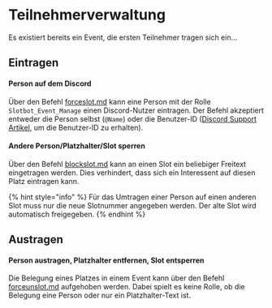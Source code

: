 # Teilnehmerverwaltung

Es existiert bereits ein Event, die ersten Teilnehmer tragen sich ein...

## Eintragen

#### Person auf dem Discord

Über den Befehl [forceslot.md](bot-befehle/forceslot.md "mention") kann eine Person mit der Rolle `Slotbot_Event_Manage` einen Discord-Nutzer eintragen. Der Befehl akzeptiert entweder die Person selbst (`@Name`) oder die Benutzer-ID ([Discord Support Artikel](https://support.discord.com/hc/de/articles/206346498-Wie-finde-ich-meine-Server-ID-), um die Benutzer-ID zu erhalten).

#### Andere Person/Platzhalter/Slot sperren

Über den Befehl [blockslot.md](bot-befehle/blockslot.md "mention") kann an einen Slot ein beliebiger Freitext eingetragen werden. Dies verhindert, dass sich ein Interessent auf diesen Platz eintragen kann.

{% hint style="info" %}
Für das Umtragen einer Person auf einen anderen Slot muss nur die neue Slotnummer angegeben werden. Der alte Slot wird automatisch freigegeben.
{% endhint %}

## Austragen

#### Person austragen, Platzhalter entfernen, Slot entsperren

Die Belegung eines Platzes in einem Event kann über den Befehl [forceunslot.md](bot-befehle/forceunslot.md "mention") aufgehoben werden. Dabei spielt es keine Rolle, ob die Belegung eine Person oder nur ein Platzhalter-Text ist.

